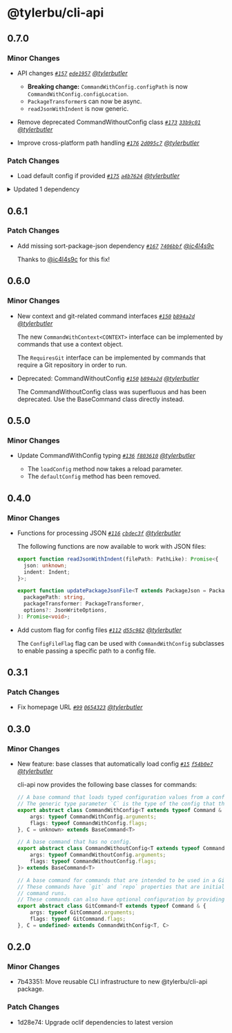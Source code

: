 # @tylerbu/cli-api

## 0.7.0

### Minor Changes

- API changes _[`#157`](https://github.com/tylerbutler/tools-monorepo/pull/157) [`ede1957`](https://github.com/tylerbutler/tools-monorepo/commit/ede19579ffc630f6e176046c6e11e170849a0d48) [@tylerbutler](https://github.com/tylerbutler)_

  - **Breaking change:** `CommandWithConfig.configPath` is now `CommandWithConfig.configLocation`.
  - `PackageTransformer`s can now be async.
  - `readJsonWithIndent` is now generic.

- Remove deprecated CommandWithoutConfig class _[`#173`](https://github.com/tylerbutler/tools-monorepo/pull/173) [`33b9c01`](https://github.com/tylerbutler/tools-monorepo/commit/33b9c01ed2d5d0c4bdb32262f549531650c48ad0) [@tylerbutler](https://github.com/tylerbutler)_
- Improve cross-platform path handling _[`#176`](https://github.com/tylerbutler/tools-monorepo/pull/176) [`2d095c7`](https://github.com/tylerbutler/tools-monorepo/commit/2d095c7828037fc58147d0aa487b736dbd345472) [@tylerbutler](https://github.com/tylerbutler)_

### Patch Changes

- Load default config if provided _[`#175`](https://github.com/tylerbutler/tools-monorepo/pull/175) [`a4b7624`](https://github.com/tylerbutler/tools-monorepo/commit/a4b7624cceea2f7246391c2d54329010cbb145ff) [@tylerbutler](https://github.com/tylerbutler)_

<details><summary>Updated 1 dependency</summary>

<small>

[`cd3686c`](https://github.com/tylerbutler/tools-monorepo/commit/cd3686c02458d7a9f8f01e8d7e1a615c98f75e1d)

</small>

- `@tylerbu/lilconfig-loader-ts@0.1.0`

</details>

## 0.6.1

### Patch Changes

- Add missing sort-package-json dependency _[`#167`](https://github.com/tylerbutler/tools-monorepo/pull/167) [`7406bbf`](https://github.com/tylerbutler/tools-monorepo/commit/7406bbf1131028058178d53f4e64564660c4d495) [@ic4l4s9c](https://github.com/ic4l4s9c)_

  Thanks to [@ic4l4s9c](https://github.com/ic4l4s9c) for this fix!

## 0.6.0

### Minor Changes

- New context and git-related command interfaces _[`#150`](https://github.com/tylerbutler/tools-monorepo/pull/150) [`b894a2d`](https://github.com/tylerbutler/tools-monorepo/commit/b894a2dfd5538247d1a625b423e61b437207f137) [@tylerbutler](https://github.com/tylerbutler)_

  The new `CommandWithContext<CONTEXT>` interface can be implemented by commands that use a context object.

  The `RequiresGit` interface can be implemented by commands that require a Git repository in order to run.

- Deprecated: CommandWithoutConfig _[`#150`](https://github.com/tylerbutler/tools-monorepo/pull/150) [`b894a2d`](https://github.com/tylerbutler/tools-monorepo/commit/b894a2dfd5538247d1a625b423e61b437207f137) [@tylerbutler](https://github.com/tylerbutler)_

  The CommandWithoutConfig class was superfluous and has been deprecated. Use the BaseCommand class directly instead.

## 0.5.0

### Minor Changes

- Update CommandWithConfig typing _[`#136`](https://github.com/tylerbutler/tools-monorepo/pull/136) [`f803610`](https://github.com/tylerbutler/tools-monorepo/commit/f803610f64936c5d49d862b2f4240ea248fe3f76) [@tylerbutler](https://github.com/tylerbutler)_

  - The `loadConfig` method now takes a reload parameter.
  - The `defaultConfig` method has been removed.

## 0.4.0

### Minor Changes

- Functions for processing JSON _[`#116`](https://github.com/tylerbutler/tools-monorepo/pull/116) [`cbdec3f`](https://github.com/tylerbutler/tools-monorepo/commit/cbdec3f7b3daa4ec642b44a5de046fff8420f15a) [@tylerbutler](https://github.com/tylerbutler)_

  The following functions are now available to work with JSON files:

  ```ts
  export function readJsonWithIndent(filePath: PathLike): Promise<{
    json: unknown;
    indent: Indent;
  }>;

  export function updatePackageJsonFile<T extends PackageJson = PackageJson>(
    packagePath: string,
    packageTransformer: PackageTransformer,
    options?: JsonWriteOptions,
  ): Promise<void>;
  ```

- Add custom flag for config files _[`#112`](https://github.com/tylerbutler/tools-monorepo/pull/112) [`d55c982`](https://github.com/tylerbutler/tools-monorepo/commit/d55c982f960b56a79f0e0d35dd9102a25882032f) [@tylerbutler](https://github.com/tylerbutler)_

  The `ConfigFileFlag` flag can be used with `CommandWithConfig` subclasses to enable passing a specific path to a config
  file.

## 0.3.1

### Patch Changes

- Fix homepage URL _[`#99`](https://github.com/tylerbutler/tools-monorepo/pull/99) [`0654323`](https://github.com/tylerbutler/tools-monorepo/commit/06543231947fa5267863e5467d5837a51cf3d44b) [@tylerbutler](https://github.com/tylerbutler)_

## 0.3.0

### Minor Changes

- New feature: base classes that automatically load config _[`#15`](https://github.com/tylerbutler/tools-monorepo/pull/15) [`f54b0e7`](https://github.com/tylerbutler/tools-monorepo/commit/f54b0e71dd1d54c5e3730b7a1f1ab1a53b9b7943) [@tylerbutler](https://github.com/tylerbutler)_

  cli-api now provides the following base classes for commands:

  ```ts
  // A base command that loads typed configuration values from a config file.
  // The generic type parameter `C` is the type of the config that the command uses.
  export abstract class CommandWithConfig<T extends typeof Command & {
      args: typeof CommandWithConfig.arguments;
      flags: typeof CommandWithConfig.flags;
  }, C = unknown> extends BaseCommand<T>

  // A base command that has no config.
  export abstract class CommandWithoutConfig<T extends typeof Command & {
      args: typeof CommandWithoutConfig.arguments;
      flags: typeof CommandWithoutConfig.flags;
  }> extends BaseCommand<T>

  // A base command for commands that are intended to be used in a Git repository.
  // These commands have `git` and `repo` properties that are initialized automatically when the
  // command runs.
  // These commands can also have optional configuration by providing a configuration type.
  export abstract class GitCommand<T extends typeof Command & {
      args: typeof GitCommand.arguments;
      flags: typeof GitCommand.flags;
  }, C = undefined> extends CommandWithConfig<T, C>
  ```

## 0.2.0

### Minor Changes

- 7b43351: Move reusable CLI infrastructure to new @tylerbu/cli-api package.

### Patch Changes

- 1d28e74: Upgrade oclif dependencies to latest version
